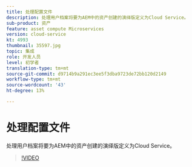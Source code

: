 ```yaml
---
title: 处理配置文件
description: 处理用户档案将要为AEM中的资产创建的演绎版定义为Cloud Service。
sub-product: 资产
feature: asset compute Microservices
version: cloud-service
kt: 4993
thumbnail: 35597.jpg
topic: 集成
role: 开发人员
level: 初学者
translation-type: tm+mt
source-git-commit: d9714b9a291ec3ee5f3dba9723de72bb120d2149
workflow-type: tm+mt
source-wordcount: '43'
ht-degree: 13%

---
```



# 处理配置文件

处理用户档案将要为AEM中的资产创建的演绎版定义为Cloud Service。

>[!VIDEO](https://video.tv.adobe.com/v/35597/?quality=12&learn=on&hidetitle=true)
